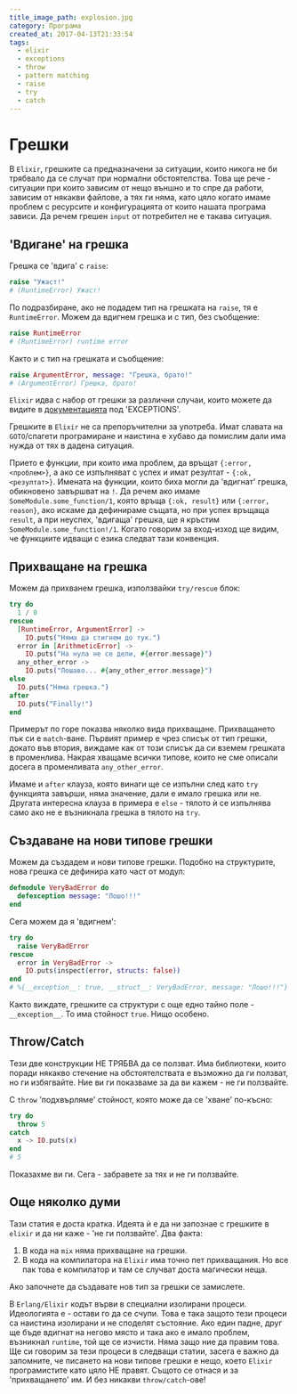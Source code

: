 ```yaml
---
title_image_path: explosion.jpg
category: Програма
created_at: 2017-04-13T21:33:54
tags:
  - elixir
  - exceptions
  - throw
  - pattern matching
  - raise
  - try
  - catch
---
```


# Грешки

В `Elixir`, грешките са предназначени за ситуации, които никога не би трябвало да се случат
при нормални обстоятелства. Това ще рече - ситуации при които зависим от нещо външно и то спре да работи,
зависим от някакви файлове, а тях ги няма, като цяло когато имаме проблем с ресурсите и конфигурацията от които нашата програма
зависи.
Да речем грешен `input` от потребител не е такава ситуация.

## 'Вдигане' на грешка

Грешка се 'вдига' с `raise`:

```elixir
raise "Ужаст!"
# (RuntimeError) Ужаст!
```

По подразбиране, ако не подадем тип на грешката на `raise`, тя е `RuntimeError`.
Можем да вдигнем грешка и с тип, без съобщение:

```elixir
raise RuntimeError
# (RuntimeError) runtime error
```

Както и с тип на грешката и съобщение:

```elixir
raise ArgumentError, message: "Грешка, брато!"
# (ArgumentError) Грешка, брато!
```

`Elixir` идва с набор от грешки за различни случаи, които можете да видите в
[документацията](https://hexdocs.pm/elixir) под 'EXCEPTIONS'.

Грешките в `Elixir` не са препоръчителни за употреба.
Имат славата на `GOTO`/спагети програмиране и наистина е хубаво да помислим дали има нужда от тях в дадена ситуация.

Прието е функции, при които има проблем, да връщат `{:error, <проблем>}`, а ако се изпълняват с успех и
имат резултат - `{:ok, <резултат>}`.
Имената на функции, които биха могли да 'вдигнат' грешка, обикновено завършват на `!`.
Да речем ако имаме `SomeModule.some_function/1`, която връща `{:ok, result}` или `{:error, reason}`,
ако искаме да дефинираме същата, но при успех връщаща `result`, а при неуспех, 'вдигаща' грешка,
ще я кръстим `SomeModule.some_function!/1`. Когато говорим за вход-изход ще видим, че функциите идващи с езика
следват тази конвенция.

## Прихващане на грешка

Можем да прихванем грешка, използвайки `try/rescue` блок:

```elixir
try do
  1 / 0
rescue
  [RuntimeError, ArgumentError] ->
    IO.puts("Няма да стигнем до тук.")
  error in [ArithmeticError] ->
    IO.puts("На нула не се дели, #{error.message}")
  any_other_error ->
    IO.puts("Лошаво... #{any_other_error.message}")
else
  IO.puts("Няма грешка.")
after
  IO.puts("Finally!")
end
```

Примерът по горе показва няколко вида прихващане. Прихващането пък си е `match`-ване.
Първият пример е чрез списък от тип грешки, докато във втория, виждаме как от този списък
да си вземем грешката в променлива.
Накрая хващаме всички типове, които не сме описали досега в променливата `any_other_error`.

Имаме и `after` клауза, която винаги ще се изпълни след като `try` функцията завърши, няма значение,
дали е имало грешка или не. Другата интересна клауза в примера е `else` - тялото ѝ се изпълнява само
ако не е възникнала грешка в тялото на `try`.

## Създаване на нови типове грешки

Можем да създадем и нови типове грешки. Подобно на структурите, нова грешка се
дефинира като част от модул:

```elixir
defmodule VeryBadError do
  defexception message: "Лошо!!!"
end
```

Сега можем да я 'вдигнем':

```elixir
try do
  raise VeryBadError
rescue
  error in VeryBadError ->
    IO.puts(inspect(error, structs: false))
end
# %{__exception__: true, __struct__: VeryBadError, message: "Лошо!!!"}
```

Както виждате, грешките са структури с още едно тайно поле - `__exception__`.
То има стойност `true`. Нищо особено.

## Throw/Catch

Тези две конструкции НЕ ТРЯБВА да се ползват. Има библиотеки, които поради някакво
стечение на обстоятелствата е възможно да ги ползват, но ги избягвайте. Ние ви ги
показваме за да ви кажем - не ги ползвайте.

С `throw` 'подхвърляме' стойност, която може да се 'хване' по-късно:

```elixir
try do
  throw 5
catch
  x -> IO.puts(x)
end
# 5
```

Показахме ви ги. Сега - забравете за тях и не ги ползвайте.

## Още няколко думи

Тази статия е доста кратка. Идеята ѝ е да ни запознае с грешките в `elixir` и да ни
каже - 'не ги ползвайте'. Два факта:
1. В кода на `mix` няма прихващане на грешки.
2. В кода на компилатора на `Elixir` има точно пет прихващания. Но все пак това е компилатор и там се случват доста магически неща.

Ако започнете да създавате нов тип за грешки се замислете.

В `Erlang/Elixir` кодът върви в специални изолирани процеси.
Идеологията е - остави го да се счупи.
Това е така защото тези процеси са наистина изолирани и не споделят състояние.
Ако един падне, друг ще бъде вдигнат на негово място и така ако е имало проблем, възникнал `runtime`,
той ще се изчисти. Няма защо ние да правим това.
Ще си говорим за тези процеси в следващи статии, засега е важно да запомните, че писането на нови типове грешки
е нещо, което `Elixir` програмистите като цяло НЕ правят. Същото се отнася и за 'прихващането' им.
И без никакви `throw/catch`-ове!
